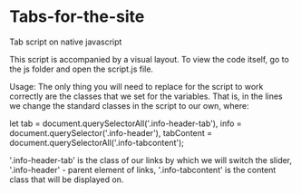 # Tabs-for-the-site
Tab script on native javascript


This script is accompanied by a visual layout. To view the code itself, go to the js folder and open the script.js file.

Usage:
The only thing you will need to replace for the script to work correctly are the classes that we set for the variables. 
That is, in the lines we change the standard classes in the script to our own, where:

let tab = document.querySelectorAll('.info-header-tab'),
    info = document.querySelector('.info-header'),
    tabContent = document.querySelectorAll('.info-tabcontent');

'.info-header-tab' is the class of our links by which we will switch the slider,
'.info-header' - parent element of links,
'.info-tabcontent' is the content class that will be displayed on.
